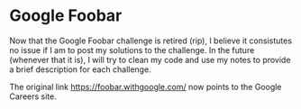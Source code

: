 # Google Foobar

Now that the Google Foobar challenge is retired (rip), I believe it consistutes no issue if I am to post my solutions to the challenge. In the future (whenever that it is), I will try to clean my code and use my notes to provide a brief description for each challenge. 

The original link https://foobar.withgoogle.com/ now points to the Google Careers site. 
